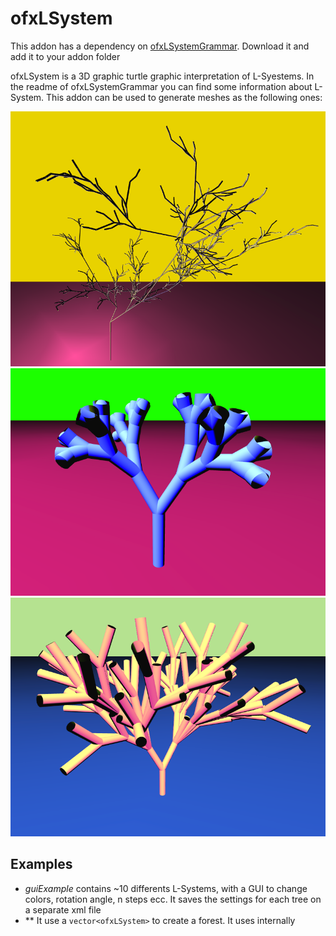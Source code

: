 # ofxLSystem

This addon has a dependency on [ofxLSystemGrammar](https://github.com/edap/ofxLSystemGrammar). Download it and add it to your addon folder

ofxLSystem is a 3D graphic turtle graphic interpretation of L-Syestems. In the readme of ofxLSystemGrammar you can find some information about L-System.
This addon can be used to generate meshes as the following ones:

![example](img/violet.png)
![example](img/green.png)
![example](img/yellow.png)

## Examples

- *guiExample* contains ~10 differents L-Systems, with a GUI to change colors,
  rotation angle, n steps ecc. It saves the settings for each tree on
  a separate xml file
- ** It use a `vector<ofxLSystem>` to create a forest. It uses internally 
